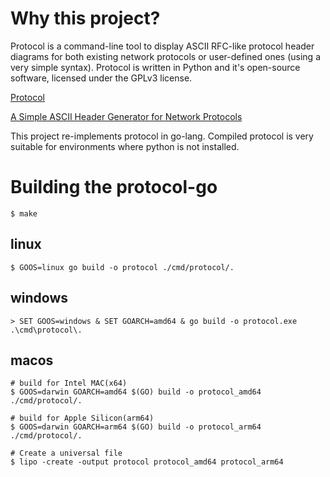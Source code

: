 # Why this project?
Protocol is a command-line tool to display ASCII RFC-like protocol header diagrams for both existing network protocols or user-defined ones (using a very simple syntax). Protocol is written in Python and it's open-source software, licensed under the GPLv3 license.

[Protocol](https://www.luismg.com/protocol/)

[A Simple ASCII Header Generator for Network Protocols](https://github.com/luismartingarcia/protocol)

This project re-implements protocol in go-lang. Compiled protocol is very suitable for environments where python is not installed.

# Building the protocol-go
```
$ make 
```

## linux
```
$ GOOS=linux go build -o protocol ./cmd/protocol/.
```

## windows
```
> SET GOOS=windows & SET GOARCH=amd64 & go build -o protocol.exe .\cmd\protocol\. 
```

## macos
```
# build for Intel MAC(x64)
$ GOOS=darwin GOARCH=amd64 $(GO) build -o protocol_amd64 ./cmd/protocol/.

# build for Apple Silicon(arm64)
$ GOOS=darwin GOARCH=arm64 $(GO) build -o protocol_arm64 ./cmd/protocol/.

# Create a universal file
$ lipo -create -output protocol protocol_amd64 protocol_arm64
```

